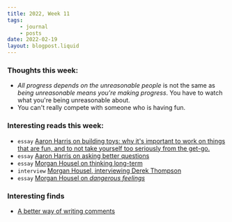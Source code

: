```yaml
---
title: 2022, Week 11
tags: 
    - journal
    - posts
date: 2022-02-19
layout: blogpost.liquid
---
```

### Thoughts this week:

* _All progress depends on the unreasonable people_ is not the same as _being unreasonable means you're making progress_. You have to watch  what you're being unreasonable about. 
* You can't really compete with someone who is having fun.

### Interesting reads this week:

* `essay` [Aaron Harris on building toys: why it's important to work on things that are fun, and to not take yourself too seriously from the get-go.](https://blog.aaronkharris.com/why-build-toys)
* `essay` [Aaron Harris on asking better questions](https://blog.aaronkharris.com/asking-questions)
* `essay` [Morgan Housel on thinking long-term](https://www.collaborativefund.com/blog/after-the-fact/)
* `interview` [Morgan Housel, interviewing Derek Thompson](https://www.collaborativefund.com/blog/DT/)
* `essay` [Morgan Housel on _dangerous feelings_](https://www.collaborativefund.com/blog/dangerous-feelings/)


### Interesting finds

* [A better way of writing comments](https://conventionalcomments.org/)